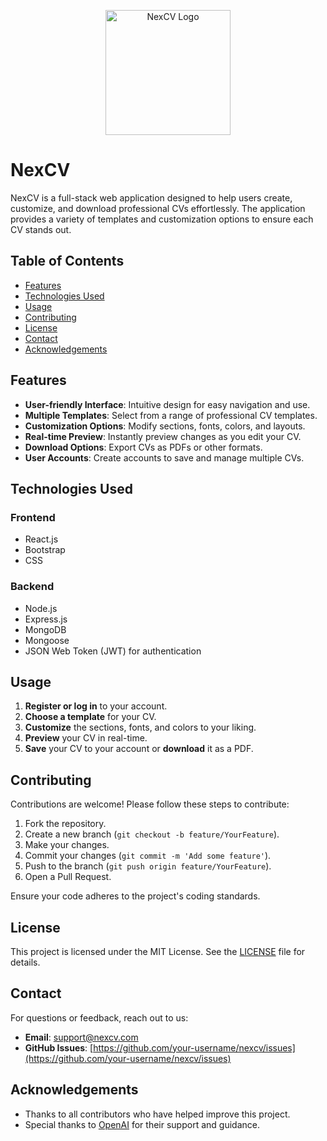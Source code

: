 <p align="center">
  <img src="path/to/your/logo.png" alt="NexCV Logo" width="200"/>
</p>

# NexCV

NexCV is a full-stack web application designed to help users create, customize, and download professional CVs effortlessly. The application provides a variety of templates and customization options to ensure each CV stands out.

## Table of Contents

- [Features](#features)
- [Technologies Used](#technologies-used)
- [Usage](#usage)
- [Contributing](#contributing)
- [License](#license)
- [Contact](#contact)
- [Acknowledgements](#acknowledgements)

## Features

- **User-friendly Interface**: Intuitive design for easy navigation and use.
- **Multiple Templates**: Select from a range of professional CV templates.
- **Customization Options**: Modify sections, fonts, colors, and layouts.
- **Real-time Preview**: Instantly preview changes as you edit your CV.
- **Download Options**: Export CVs as PDFs or other formats.
- **User Accounts**: Create accounts to save and manage multiple CVs.

## Technologies Used

### Frontend

- React.js
- Bootstrap
- CSS

### Backend

- Node.js
- Express.js
- MongoDB
- Mongoose
- JSON Web Token (JWT) for authentication

## Usage

1. **Register or log in** to your account.
2. **Choose a template** for your CV.
3. **Customize** the sections, fonts, and colors to your liking.
4. **Preview** your CV in real-time.
5. **Save** your CV to your account or **download** it as a PDF.

## Contributing

Contributions are welcome! Please follow these steps to contribute:

1. Fork the repository.
2. Create a new branch (`git checkout -b feature/YourFeature`).
3. Make your changes.
4. Commit your changes (`git commit -m 'Add some feature'`).
5. Push to the branch (`git push origin feature/YourFeature`).
6. Open a Pull Request.

Ensure your code adheres to the project's coding standards.

## License

This project is licensed under the MIT License. See the [LICENSE](LICENSE) file for details.

## Contact

For questions or feedback, reach out to us:

- **Email**: support@nexcv.com
- **GitHub Issues**: [https://github.com/your-username/nexcv/issues](https://github.com/your-username/nexcv/issues)

## Acknowledgements

- Thanks to all contributors who have helped improve this project.
- Special thanks to [OpenAI](https://www.openai.com/) for their support and guidance.
